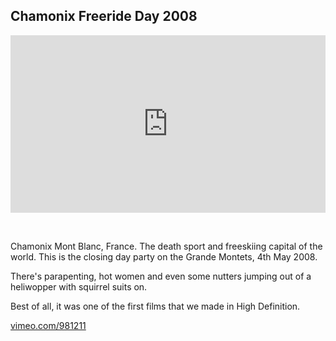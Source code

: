 ## Chamonix Freeride Day 2008

<div style="padding:56.25% 0 0 0;position:relative;"><iframe src="https://player.vimeo.com/video/981211?autoplay=1&loop=1&title=0&byline=0&portrait=0" style="position:absolute;top:0;left:0;width:100%;height:100%;" frameborder="0" allow="autoplay; fullscreen" allowfullscreen></iframe></div><script src="https://player.vimeo.com/api/player.js"></script>

<div style="height: 32px"></div>

Chamonix Mont Blanc, France. The death sport and freeskiing capital of the world. This is the closing day party on the Grande Montets, 4th May 2008.

There's parapenting, hot women and even some nutters jumping out of a heliwopper with squirrel suits on.

Best of all, it was one of the first films that we made in High Definition.

[vimeo.com/981211](https://vimeo.com/981211)

